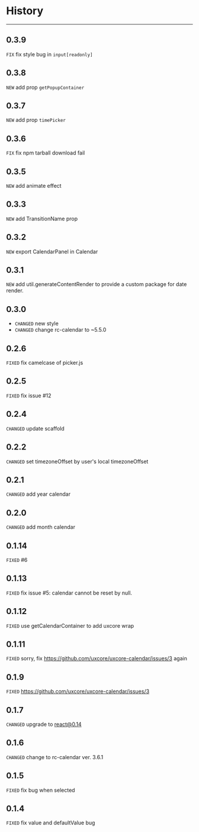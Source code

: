 # History

---

## 0.3.9

`FIX` fix style bug in `input[readonly]`

## 0.3.8

`NEW` add prop `getPopupContainer`

## 0.3.7

`NEW` add prop `timePicker`

## 0.3.6

`FIX` fix npm tarball download fail

## 0.3.5

`NEW` add animate effect

## 0.3.3

`NEW` add TransitionName prop

## 0.3.2
`NEW` export CalendarPanel in Calendar

## 0.3.1
`NEW` add util.generateContentRender to provide a custom package for date render.

## 0.3.0
* `CHANGED` new style
* `CHANGED` change rc-calendar to ~5.5.0

## 0.2.6
`FIXED` fix camelcase of picker.js

## 0.2.5
`FIXED` fix issue #12 

## 0.2.4
`CHANGED` update scaffold

## 0.2.2

`CHANGED` set timezoneOffset by user's local timezoneOffset

## 0.2.1
`CHANGED` add year calendar

## 0.2.0
`CHANGED` add month calendar

## 0.1.14
`FIXED` #6

## 0.1.13
`FIXED` fix issue #5: calendar cannot be reset by null.

## 0.1.12
`FIXED` use getCalendarContainer to add uxcore wrap

## 0.1.11
`FIXED` sorry, fix https://github.com/uxcore/uxcore-calendar/issues/3 again

## 0.1.9
`FIXED` https://github.com/uxcore/uxcore-calendar/issues/3

## 0.1.7
`CHANGED` upgrade to react@0.14

## 0.1.6

`CHANGED` change to rc-calendar ver. 3.6.1

## 0.1.5

`FIXED` fix bug when selected

## 0.1.4

`FIXED` fix value and defaultValue bug
